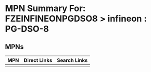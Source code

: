 



# MPN Summary For: FZEINFINEONPGDSO8 > infineon : PG-DSO-8

## MPNs
  

|MPN|Direct Links|Search Links|
| :--- | :--- | :--- |
||||
